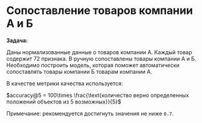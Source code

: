 # Сопоставление товаров компании А и Б

**Задача:**

Даны нормализованные данные о товаров компании А. Каждый товар содержит 72 признака. В ручную сопоставлены товары компании А и Б. Необходимо построить модель, которая поможет автоматически сопоставлять товары компании Б товарам компании А.

В качестве метрики качества используется:

$accuracy@5 = 100\times \frac{\text{количество верно определенных положений объектов из 5 возможных}}{5}$

Примечание: рекомендуется достигнуть значения не ниже `0.7`.
